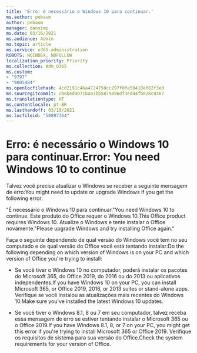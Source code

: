 ```yaml
---
title: 'Erro: é necessário o Windows 10 para continuar.'
ms.author: pebaum
author: pebaum
manager: dansimp
ms.date: 03/16/2021
ms.audience: Admin
ms.topic: article
ms.service: o365-administration
ROBOTS: NOINDEX, NOFOLLOW
localization_priority: Priority
ms.collection: Adm_O365
ms.custom:
- "9797"
- "9005484"
ms.openlocfilehash: 4cd2191c46a4724750cc297f0fa59418ef82f3e0
ms.sourcegitcommit: c08bed4071baa3bb5879496df3ed44fb828c8367
ms.translationtype: HT
ms.contentlocale: pt-BR
ms.lasthandoff: 03/19/2021
ms.locfileid: "50897364"
---
```

# <a name="error-you-need-windows-10-to-continue"></a><span data-ttu-id="f745c-102">Erro: é necessário o Windows 10 para continuar.</span><span class="sxs-lookup"><span data-stu-id="f745c-102">Error: You need Windows 10 to continue</span></span>

<span data-ttu-id="f745c-103">Talvez você precise atualizar o Windows se receber a seguinte mensagem de erro:</span><span class="sxs-lookup"><span data-stu-id="f745c-103">You might need to update or upgrade Windows if you get the following error:</span></span>

<span data-ttu-id="f745c-104">"É necessário o Windows 10 para continuar.</span><span class="sxs-lookup"><span data-stu-id="f745c-104">"You need Windows 10 to continue.</span></span> <span data-ttu-id="f745c-105">Este produto do Office requer o Windows 10.</span><span class="sxs-lookup"><span data-stu-id="f745c-105">This Office product requires Windows 10.</span></span> <span data-ttu-id="f745c-106">Atualize o Windows e tente instalar o Office novamente."</span><span class="sxs-lookup"><span data-stu-id="f745c-106">Please upgrade Windows and try installing Office again."</span></span>

<span data-ttu-id="f745c-107">Faça o seguinte dependendo de qual versão do Windows você tem no seu computado e de qual versão do Office você está tentando instalar:</span><span class="sxs-lookup"><span data-stu-id="f745c-107">Do the following depending on which version of Windows is on your PC and which version of Office you're trying to install:</span></span>

- <span data-ttu-id="f745c-108">Se você tiver o Windows 10 no computador, poderá instalar os pacotes do Microsoft 365, do Office 2019, do 2016 ou do 2013 ou aplicativos independentes.</span><span class="sxs-lookup"><span data-stu-id="f745c-108">If you have Windows 10 on your PC, you can install Microsoft 365, or Office 2019, 2016, or 2013 suites or stand-alone apps.</span></span> <span data-ttu-id="f745c-109">Verifique se você instalou as atualizações mais recentes do Windows 10.</span><span class="sxs-lookup"><span data-stu-id="f745c-109">Make sure you've installed the latest Windows 10 updates.</span></span>

- <span data-ttu-id="f745c-110">Se você tiver o Windows 8.1, 8 ou 7 em seu computador, talvez receba essa mensagem de erro se estiver tentando instalar o Microsoft 365 ou o Office 2019.</span><span class="sxs-lookup"><span data-stu-id="f745c-110">If you have Windows 8.1, 8, or 7 on your PC, you might get this error if you're trying to install Microsoft 365 or Office 2019.</span></span> <span data-ttu-id="f745c-111">Verifique os requisitos de sistema para sua versão do Office.</span><span class="sxs-lookup"><span data-stu-id="f745c-111">Check the system requirements for your version of Office.</span></span>